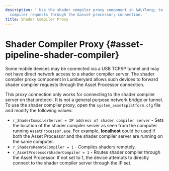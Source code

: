 ```yaml
---
description: ' Use the shader compiler proxy component in &ALYlong; to forward shader
  compiler requests through the &asset-processor; connection. '
title: Shader Compiler Proxy
---
```

# Shader Compiler Proxy {#asset-pipeline-shader-compiler}

Some mobile devices may be connected via a USB TCP/IP tunnel and may not have direct network access to a shader compiler server\. The shader compiler proxy component in Lumberyard allows such devices to forward shader compiler requests through the Asset Processor connection\.

This proxy connection only works for connecting to the shader compiler server on that protocol\. It is not a general purpose network bridge or tunnel\. To use the shader compiler proxy, open the `system_assetsplatform.cfg` file and modify the following values:
+ `r_ShaderCompilerServer = IP address of shader compiler server` - Sets the location of the shader compiler server as seen from the computer running `AssetProcessor.exe`\. For example, **localhost** could be used if both the Asset Processor and the shader compiler server are running on the same computer\.
+ `r_ShadersRemoteCompiler = 1` - Compiles shaders remotely\.
+ `r_AssetProcessorShaderCompiler = 1` - Routes shader compiler through the Asset Processor\. If not set to 1, the device attempts to directly connect to the shader compiler server through the IP set\. 
